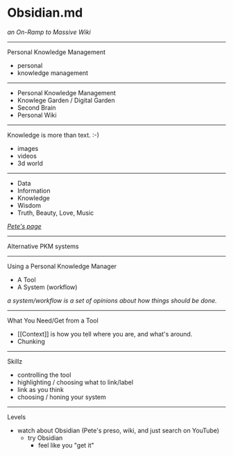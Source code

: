 # Obsidian.md
_an On-Ramp to Massive Wiki_

---

Personal Knowledge Management
- personal
- knowledge management

---

- Personal Knowledge Management
- Knowlege Garden / Digital Garden
- Second Brain
- Personal Wiki

---

Knowledge is more than text. :-)
- images
- videos
- 3d world


---

- Data
- Information
- Knowledge
- Wisdom
- Truth, Beauty, Love, Music

_[Pete's page](http://peterkaminski.com/wiki/Information_Knowledge_Wisdom)_

---

Alternative PKM systems

---

Using a Personal Knowledge Manager

- A Tool
- A System (workflow)

_a system/workflow is a set of opinions about how things should be done._

---

What You Need/Get from a Tool

- [[Context]] is how you tell where you are, and what's around.
- Chunking

---

Skillz

- controlling the tool
- highlighting / choosing what to link/label
- link as you think
- choosing / honing your system

---

Levels

- watch about Obsidian (Pete's preso, wiki, and just search on YouTube)
	- try Obsidian
		- feel like you "get it"

